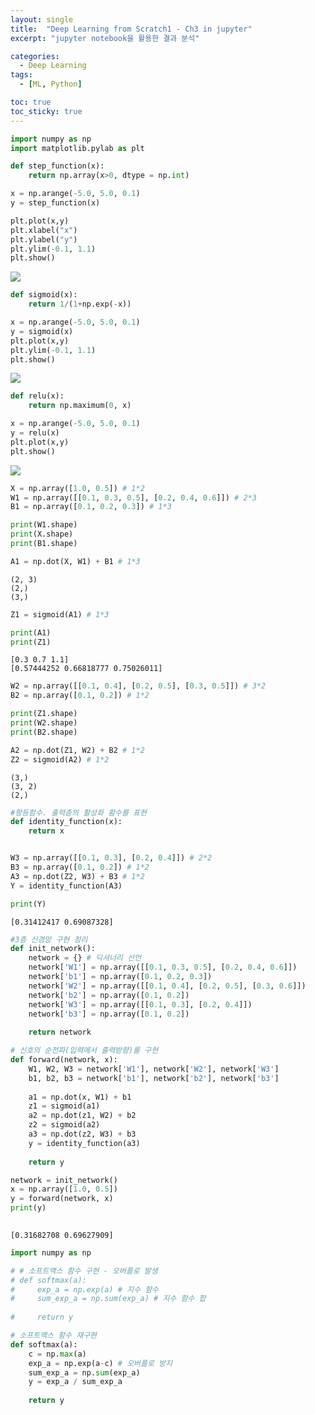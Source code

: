 ```yaml
---
layout: single
title:  "Deep Learning from Scratch1 - Ch3 in jupyter"
excerpt: "jupyter notebook을 활용한 결과 분석"

categories:
  - Deep Learning
tags:
  - [ML, Python]

toc: true
toc_sticky: true
---
```


```python
import numpy as np
import matplotlib.pylab as plt

def step_function(x):
    return np.array(x>0, dtype = np.int)

x = np.arange(-5.0, 5.0, 0.1)
y = step_function(x)

plt.plot(x,y)
plt.xlabel("x")
plt.ylabel("y")
plt.ylim(-0.1, 1.1)
plt.show()

```

<img src="https://user-images.githubusercontent.com/59792046/116026958-af353a00-a68e-11eb-9379-cac56ac48da4.png">



```python
def sigmoid(x):
    return 1/(1+np.exp(-x))

x = np.arange(-5.0, 5.0, 0.1)
y = sigmoid(x)
plt.plot(x,y)
plt.ylim(-0.1, 1.1)
plt.show()
```


<img src="https://user-images.githubusercontent.com/59792046/116026963-b0fefd80-a68e-11eb-879f-f90810ec2ae9.png">



```python
def relu(x):
    return np.maximum(0, x)

x = np.arange(-5.0, 5.0, 0.1)
y = relu(x)
plt.plot(x,y)
plt.show()
```


<img src="https://user-images.githubusercontent.com/59792046/116026965-b2302a80-a68e-11eb-8317-56213142f587.png">



```python
X = np.array([1.0, 0.5]) # 1*2
W1 = np.array([[0.1, 0.3, 0.5], [0.2, 0.4, 0.6]]) # 2*3
B1 = np.array([0.1, 0.2, 0.3]) # 1*3

print(W1.shape)
print(X.shape)
print(B1.shape)

A1 = np.dot(X, W1) + B1 # 1*3
```

    (2, 3)
    (2,)
    (3,)
    


```python
Z1 = sigmoid(A1) # 1*3

print(A1)
print(Z1)
```

    [0.3 0.7 1.1]
    [0.57444252 0.66818777 0.75026011]
    


```python
W2 = np.array([[0.1, 0.4], [0.2, 0.5], [0.3, 0.5]]) # 3*2
B2 = np.array([0.1, 0.2]) # 1*2

print(Z1.shape)
print(W2.shape)
print(B2.shape)

A2 = np.dot(Z1, W2) + B2 # 1*2
Z2 = sigmoid(A2) # 1*2
```

    (3,)
    (3, 2)
    (2,)
    


```python
#항등함수. 출력층의 활성화 홤수를 표현
def identity_function(x):
    return x


W3 = np.array([[0.1, 0.3], [0.2, 0.4]]) # 2*2
B3 = np.array([0.1, 0.2]) # 1*2
A3 = np.dot(Z2, W3) + B3 # 1*2
Y = identity_function(A3)

print(Y)
```

    [0.31412417 0.69087328]
    


```python
#3층 신경망 구현 정리
def init_network():
    network = {} # 딕셔너리 선언
    network['W1'] = np.array([[0.1, 0.3, 0.5], [0.2, 0.4, 0.6]])
    network['b1'] = np.array([0.1, 0.2, 0.3])
    network['W2'] = np.array([[0.1, 0.4], [0.2, 0.5], [0.3, 0.6]])
    network['b2'] = np.array([0.1, 0.2])
    network['W3'] = np.array([[0.1, 0.3], [0.2, 0.4]])
    network['b3'] = np.array([0.1, 0.2])
    
    return network

# 신호의 순전파(입력에서 출력방향)를 구현
def forward(network, x):
    W1, W2, W3 = network['W1'], network['W2'], network['W3']
    b1, b2, b3 = network['b1'], network['b2'], network['b3']
    
    a1 = np.dot(x, W1) + b1
    z1 = sigmoid(a1)
    a2 = np.dot(z1, W2) + b2
    z2 = sigmoid(a2)
    a3 = np.dot(z2, W3) + b3
    y = identity_function(a3)
    
    return y

network = init_network()
x = np.array([1.0, 0.5])
y = forward(network, x)
print(y)
    
```

    [0.31682708 0.69627909]
    


```python
import numpy as np

# # 소프트맥스 함수 구현 - 오버플로 발생
# def softmax(a):
#     exp_a = np.exp(a) # 지수 함수
#     sum_exp_a = np.sum(exp_a) # 지수 함수 합
    
#     return y

# 소프트맥스 함수 재구현
def softmax(a):
    c = np.max(a)
    exp_a = np.exp(a-c) # 오버플로 방지
    sum_exp_a = np.sum(exp_a)
    y = exp_a / sum_exp_a
    
    return y


```
